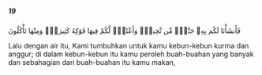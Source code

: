 ##### 19

<span class="ayah">فَأَنشَأْنَا لَكُم بِهِۦ جَنَّٰتٍۢ مِّن نَّخِيلٍۢ وَأَعْنَٰبٍۢ لَّكُمْ فِيهَا فَوَٰكِهُ كَثِيرَةٌۭ وَمِنْهَا تَأْكُلُونَ</span>

<span class="ayah_translation">Lalu dengan air itu, Kami tumbuhkan untuk kamu kebun-kebun kurma dan anggur; di dalam kebun-kebun itu kamu peroleh buah-buahan yang banyak dan sebahagian dari buah-buahan itu kamu makan,</span>

